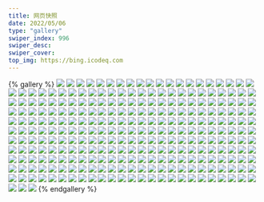 ```yaml
---
title: 网页快照
date: 2022/05/06 
type: "gallery" 
swiper_index: 996
swiper_desc: 
swiper_cover: 
top_img: https://bing.icodeq.com 
---
```


{% gallery %}
![](https://alist.learnonly.xyz/d/!网页快照/read.learnonly.xyz/2022-10-12_16-19-13.png)
![](https://alist.learnonly.xyz/d/!网页快照/read.learnonly.xyz/2022-10-12_19-14-57.png)
![](https://alist.learnonly.xyz/d/!网页快照/read.learnonly.xyz/2022-10-11_05-14-14.png)
![](https://alist.learnonly.xyz/d/!网页快照/read.learnonly.xyz/2022-10-12_03-28-35.png)
![](https://alist.learnonly.xyz/d/!网页快照/read.learnonly.xyz/2022-10-10_16-07-55.png)
![](https://alist.learnonly.xyz/d/!网页快照/read.learnonly.xyz/2022-10-12_22-02-09.png)
![](https://alist.learnonly.xyz/d/!网页快照/read.learnonly.xyz/2022-10-11_10-03-40.png)
![](https://alist.learnonly.xyz/d/!网页快照/read.learnonly.xyz/2022-10-11_03-25-21.png)
![](https://alist.learnonly.xyz/d/!网页快照/read.learnonly.xyz/2022-10-10_13-48-24.png)
![](https://alist.learnonly.xyz/d/!网页快照/read.learnonly.xyz/2022-10-12_04-59-16.png)
![](https://alist.learnonly.xyz/d/!网页快照/read.learnonly.xyz/2022-10-11_19-09-27.png)
![](https://alist.learnonly.xyz/d/!网页快照/read.learnonly.xyz/2022-10-12_13-45-39.png)
![](https://alist.learnonly.xyz/d/!网页快照/read.learnonly.xyz/2022-10-10_05-15-12.png)
![](https://alist.learnonly.xyz/d/!网页快照/read.learnonly.xyz/2022-10-12_10-04-15.png)
![](https://alist.learnonly.xyz/d/!网页快照/read.learnonly.xyz/2022-10-10_10-03-57.png)
![](https://alist.learnonly.xyz/d/!网页快照/read.learnonly.xyz/2022-10-10_07-28-58.png)
![](https://alist.learnonly.xyz/d/!网页快照/read.learnonly.xyz/2022-10-12_07-19-06.png)
![](https://alist.learnonly.xyz/d/!网页快照/read.learnonly.xyz/2022-10-11_16-06-45.png)
![](https://alist.learnonly.xyz/d/!网页快照/read.learnonly.xyz/2022-10-11_22-03-07.png)
![](https://alist.learnonly.xyz/d/!网页快照/read.learnonly.xyz/2022-10-11_07-30-20.png)
![](https://alist.learnonly.xyz/d/!网页快照/read.learnonly.xyz/2022-10-11_13-45-49.png)
![](https://alist.learnonly.xyz/d/!网页快照/vercel.pighog.repl.co/2022-10-12_19-14-14.png)
![](https://alist.learnonly.xyz/d/!网页快照/vercel.pighog.repl.co/2022-10-12_07-18-22.png)
![](https://alist.learnonly.xyz/d/!网页快照/vercel.pighog.repl.co/2022-10-12_10-03-31.png)
![](https://alist.learnonly.xyz/d/!网页快照/vercel.pighog.repl.co/2022-10-10_07-28-13.png)
![](https://alist.learnonly.xyz/d/!网页快照/vercel.pighog.repl.co/2022-10-12_13-44-23.png)
![](https://alist.learnonly.xyz/d/!网页快照/vercel.pighog.repl.co/2022-10-11_22-02-22.png)
![](https://alist.learnonly.xyz/d/!网页快照/vercel.pighog.repl.co/2022-10-12_03-27-51.png)
![](https://alist.learnonly.xyz/d/!网页快照/vercel.pighog.repl.co/2022-10-10_10-03-18.png)
![](https://alist.learnonly.xyz/d/!网页快照/vercel.pighog.repl.co/2022-10-11_10-02-55.png)
![](https://alist.learnonly.xyz/d/!网页快照/vercel.pighog.repl.co/2022-10-11_13-45-00.png)
![](https://alist.learnonly.xyz/d/!网页快照/vercel.pighog.repl.co/2022-10-11_05-13-28.png)
![](https://alist.learnonly.xyz/d/!网页快照/vercel.pighog.repl.co/2022-10-10_13-47-38.png)
![](https://alist.learnonly.xyz/d/!网页快照/vercel.pighog.repl.co/2022-10-11_03-24-34.png)
![](https://alist.learnonly.xyz/d/!网页快照/vercel.pighog.repl.co/2022-10-11_16-05-57.png)
![](https://alist.learnonly.xyz/d/!网页快照/vercel.pighog.repl.co/2022-10-12_04-58-34.png)
![](https://alist.learnonly.xyz/d/!网页快照/vercel.pighog.repl.co/2022-10-10_16-07-03.png)
![](https://alist.learnonly.xyz/d/!网页快照/vercel.pighog.repl.co/2022-10-12_22-00-33.png)
![](https://alist.learnonly.xyz/d/!网页快照/vercel.pighog.repl.co/2022-10-10_05-14-30.png)
![](https://alist.learnonly.xyz/d/!网页快照/vercel.pighog.repl.co/2022-10-12_16-17-19.png)
![](https://alist.learnonly.xyz/d/!网页快照/vercel.pighog.repl.co/2022-10-11_19-08-48.png)
![](https://alist.learnonly.xyz/d/!网页快照/vercel.pighog.repl.co/2022-10-11_07-29-36.png)
![](https://alist.learnonly.xyz/d/!网页快照/one.pighog.repl.co/2022-10-12_19-14-06.png)
![](https://alist.learnonly.xyz/d/!网页快照/one.pighog.repl.co/2022-10-12_22-00-25.png)
![](https://alist.learnonly.xyz/d/!网页快照/one.pighog.repl.co/2022-10-10_13-47-30.png)
![](https://alist.learnonly.xyz/d/!网页快照/one.pighog.repl.co/2022-10-12_10-03-24.png)
![](https://alist.learnonly.xyz/d/!网页快照/one.pighog.repl.co/2022-10-11_13-44-53.png)
![](https://alist.learnonly.xyz/d/!网页快照/one.pighog.repl.co/2022-10-12_07-18-14.png)
![](https://alist.learnonly.xyz/d/!网页快照/one.pighog.repl.co/2022-10-11_07-29-28.png)
![](https://alist.learnonly.xyz/d/!网页快照/one.pighog.repl.co/2022-10-10_05-14-23.png)
![](https://alist.learnonly.xyz/d/!网页快照/one.pighog.repl.co/2022-10-12_16-17-12.png)
![](https://alist.learnonly.xyz/d/!网页快照/one.pighog.repl.co/2022-10-11_03-24-27.png)
![](https://alist.learnonly.xyz/d/!网页快照/one.pighog.repl.co/2022-10-10_07-28-06.png)
![](https://alist.learnonly.xyz/d/!网页快照/one.pighog.repl.co/2022-10-11_22-02-15.png)
![](https://alist.learnonly.xyz/d/!网页快照/one.pighog.repl.co/2022-10-10_16-06-56.png)
![](https://alist.learnonly.xyz/d/!网页快照/one.pighog.repl.co/2022-10-11_10-02-48.png)
![](https://alist.learnonly.xyz/d/!网页快照/one.pighog.repl.co/2022-10-12_13-44-16.png)
![](https://alist.learnonly.xyz/d/!网页快照/one.pighog.repl.co/2022-10-11_05-13-21.png)
![](https://alist.learnonly.xyz/d/!网页快照/one.pighog.repl.co/2022-10-10_10-03-10.png)
![](https://alist.learnonly.xyz/d/!网页快照/one.pighog.repl.co/2022-10-11_19-08-41.png)
![](https://alist.learnonly.xyz/d/!网页快照/one.pighog.repl.co/2022-10-12_03-27-43.png)
![](https://alist.learnonly.xyz/d/!网页快照/one.pighog.repl.co/2022-10-12_04-58-26.png)
![](https://alist.learnonly.xyz/d/!网页快照/one.pighog.repl.co/2022-10-11_16-05-49.png)
![](https://alist.learnonly.xyz/d/!网页快照/todo.learnonly.xyz/2022-10-11_13-46-44.png)
![](https://alist.learnonly.xyz/d/!网页快照/todo.learnonly.xyz/2022-10-10_05-15-57.png)
![](https://alist.learnonly.xyz/d/!网页快照/todo.learnonly.xyz/2022-10-12_10-04-55.png)
![](https://alist.learnonly.xyz/d/!网页快照/todo.learnonly.xyz/2022-10-11_07-30-44.png)
![](https://alist.learnonly.xyz/d/!网页快照/todo.learnonly.xyz/2022-10-11_07-30-54.png)
![](https://alist.learnonly.xyz/d/!网页快照/todo.learnonly.xyz/2022-10-12_16-20-23.png)
![](https://alist.learnonly.xyz/d/!网页快照/todo.learnonly.xyz/2022-10-11_03-26-12.png)
![](https://alist.learnonly.xyz/d/!网页快照/todo.learnonly.xyz/2022-10-11_19-09-55.png)
![](https://alist.learnonly.xyz/d/!网页快照/todo.learnonly.xyz/2022-10-10_13-49-00.png)
![](https://alist.learnonly.xyz/d/!网页快照/todo.learnonly.xyz/2022-10-12_13-46-09.png)
![](https://alist.learnonly.xyz/d/!网页快照/todo.learnonly.xyz/2022-10-10_16-08-38.png)
![](https://alist.learnonly.xyz/d/!网页快照/todo.learnonly.xyz/2022-10-11_16-07-39.png)
![](https://alist.learnonly.xyz/d/!网页快照/todo.learnonly.xyz/2022-10-12_04-59-55.png)
![](https://alist.learnonly.xyz/d/!网页快照/todo.learnonly.xyz/2022-10-12_10-04-44.png)
![](https://alist.learnonly.xyz/d/!网页快照/todo.learnonly.xyz/2022-10-11_10-04-18.png)
![](https://alist.learnonly.xyz/d/!网页快照/todo.learnonly.xyz/2022-10-12_19-15-39.png)
![](https://alist.learnonly.xyz/d/!网页快照/todo.learnonly.xyz/2022-10-12_04-59-44.png)
![](https://alist.learnonly.xyz/d/!网页快照/todo.learnonly.xyz/2022-10-11_13-46-34.png)
![](https://alist.learnonly.xyz/d/!网页快照/todo.learnonly.xyz/2022-10-12_13-46-22.png)
![](https://alist.learnonly.xyz/d/!网页快照/todo.learnonly.xyz/2022-10-12_22-03-02.png)
![](https://alist.learnonly.xyz/d/!网页快照/todo.learnonly.xyz/2022-10-12_03-29-01.png)
![](https://alist.learnonly.xyz/d/!网页快照/todo.learnonly.xyz/2022-10-10_13-48-50.png)
![](https://alist.learnonly.xyz/d/!网页快照/todo.learnonly.xyz/2022-10-11_05-15-00.png)
![](https://alist.learnonly.xyz/d/!网页快照/todo.learnonly.xyz/2022-10-10_07-29-38.png)
![](https://alist.learnonly.xyz/d/!网页快照/todo.learnonly.xyz/2022-10-11_19-10-06.png)
![](https://alist.learnonly.xyz/d/!网页快照/todo.learnonly.xyz/2022-10-11_10-04-06.png)
![](https://alist.learnonly.xyz/d/!网页快照/todo.learnonly.xyz/2022-10-10_10-04-24.png)
![](https://alist.learnonly.xyz/d/!网页快照/todo.learnonly.xyz/2022-10-10_16-08-49.png)
![](https://alist.learnonly.xyz/d/!网页快照/todo.learnonly.xyz/2022-10-12_07-19-49.png)
![](https://alist.learnonly.xyz/d/!网页快照/todo.learnonly.xyz/2022-10-11_03-26-01.png)
![](https://alist.learnonly.xyz/d/!网页快照/todo.learnonly.xyz/2022-10-12_03-29-12.png)
![](https://alist.learnonly.xyz/d/!网页快照/todo.learnonly.xyz/2022-10-11_05-14-49.png)
![](https://alist.learnonly.xyz/d/!网页快照/todo.learnonly.xyz/2022-10-10_05-16-07.png)
![](https://alist.learnonly.xyz/d/!网页快照/todo.learnonly.xyz/2022-10-10_07-29-27.png)
![](https://alist.learnonly.xyz/d/!网页快照/todo.learnonly.xyz/2022-10-12_16-20-13.png)
![](https://alist.learnonly.xyz/d/!网页快照/todo.learnonly.xyz/2022-10-12_07-19-38.png)
![](https://alist.learnonly.xyz/d/!网页快照/todo.learnonly.xyz/2022-10-10_10-04-35.png)
![](https://alist.learnonly.xyz/d/!网页快照/todo.learnonly.xyz/2022-10-11_22-03-52.png)
![](https://alist.learnonly.xyz/d/!网页快照/todo.learnonly.xyz/2022-10-11_22-03-41.png)
![](https://alist.learnonly.xyz/d/!网页快照/todo.learnonly.xyz/2022-10-12_22-03-14.png)
![](https://alist.learnonly.xyz/d/!网页快照/todo.learnonly.xyz/2022-10-12_19-15-51.png)
![](https://alist.learnonly.xyz/d/!网页快照/todo.learnonly.xyz/2022-10-11_16-07-59.png)
![](https://alist.learnonly.xyz/d/!网页快照/time.run-us-west2.goorm.io/2022-10-12_07-18-56.png)
![](https://alist.learnonly.xyz/d/!网页快照/time.run-us-west2.goorm.io/2022-10-11_07-30-09.png)
![](https://alist.learnonly.xyz/d/!网页快照/time.run-us-west2.goorm.io/2022-10-11_03-25-06.png)
![](https://alist.learnonly.xyz/d/!网页快照/time.run-us-west2.goorm.io/2022-10-10_05-15-01.png)
![](https://alist.learnonly.xyz/d/!网页快照/time.run-us-west2.goorm.io/2022-10-12_04-59-05.png)
![](https://alist.learnonly.xyz/d/!网页快照/time.run-us-west2.goorm.io/2022-10-10_16-07-32.png)
![](https://alist.learnonly.xyz/d/!网页快照/time.run-us-west2.goorm.io/2022-10-11_10-03-29.png)
![](https://alist.learnonly.xyz/d/!网页快照/time.run-us-west2.goorm.io/2022-10-10_13-48-10.png)
![](https://alist.learnonly.xyz/d/!网页快照/time.run-us-west2.goorm.io/2022-10-11_16-06-30.png)
![](https://alist.learnonly.xyz/d/!网页快照/time.run-us-west2.goorm.io/2022-10-12_03-28-24.png)
![](https://alist.learnonly.xyz/d/!网页快照/time.run-us-west2.goorm.io/2022-10-11_05-14-03.png)
![](https://alist.learnonly.xyz/d/!网页快照/time.run-us-west2.goorm.io/2022-10-12_13-45-24.png)
![](https://alist.learnonly.xyz/d/!网页快照/time.run-us-west2.goorm.io/2022-10-11_19-09-17.png)
![](https://alist.learnonly.xyz/d/!网页快照/time.run-us-west2.goorm.io/2022-10-12_22-01-02.png)
![](https://alist.learnonly.xyz/d/!网页快照/time.run-us-west2.goorm.io/2022-10-11_22-02-52.png)
![](https://alist.learnonly.xyz/d/!网页快照/time.run-us-west2.goorm.io/2022-10-11_13-45-33.png)
![](https://alist.learnonly.xyz/d/!网页快照/time.run-us-west2.goorm.io/2022-10-12_16-17-56.png)
![](https://alist.learnonly.xyz/d/!网页快照/time.run-us-west2.goorm.io/2022-10-12_10-04-04.png)
![](https://alist.learnonly.xyz/d/!网页快照/time.run-us-west2.goorm.io/2022-10-10_10-03-44.png)
![](https://alist.learnonly.xyz/d/!网页快照/time.run-us-west2.goorm.io/2022-10-10_07-28-44.png)
![](https://alist.learnonly.xyz/d/!网页快照/time.run-us-west2.goorm.io/2022-10-12_19-14-45.png)
![](https://alist.learnonly.xyz/d/!网页快照/img.pighog.repl.co/2022-10-11_05-11-52.png)
![](https://alist.learnonly.xyz/d/!网页快照/img.pighog.repl.co/2022-10-12_19-12-11.png)
![](https://alist.learnonly.xyz/d/!网页快照/img.pighog.repl.co/2022-10-11_16-03-43.png)
![](https://alist.learnonly.xyz/d/!网页快照/img.pighog.repl.co/2022-10-11_13-43-27.png)
![](https://alist.learnonly.xyz/d/!网页快照/img.pighog.repl.co/2022-10-12_21-59-08.png)
![](https://alist.learnonly.xyz/d/!网页快照/img.pighog.repl.co/2022-10-12_13-43-05.png)
![](https://alist.learnonly.xyz/d/!网页快照/img.pighog.repl.co/2022-10-10_10-00-56.png)
![](https://alist.learnonly.xyz/d/!网页快照/img.pighog.repl.co/2022-10-11_03-23-01.png)
![](https://alist.learnonly.xyz/d/!网页快照/img.pighog.repl.co/2022-10-11_10-01-04.png)
![](https://alist.learnonly.xyz/d/!网页快照/img.pighog.repl.co/2022-10-12_10-02-07.png)
![](https://alist.learnonly.xyz/d/!网页快照/img.pighog.repl.co/2022-10-10_16-03-42.png)
![](https://alist.learnonly.xyz/d/!网页快照/img.pighog.repl.co/2022-10-10_13-45-47.png)
![](https://alist.learnonly.xyz/d/!网页快照/img.pighog.repl.co/2022-10-12_03-26-20.png)
![](https://alist.learnonly.xyz/d/!网页快照/img.pighog.repl.co/2022-10-10_07-26-44.png)
![](https://alist.learnonly.xyz/d/!网页快照/img.pighog.repl.co/2022-10-12_16-15-43.png)
![](https://alist.learnonly.xyz/d/!网页快照/img.pighog.repl.co/2022-10-11_19-07-25.png)
![](https://alist.learnonly.xyz/d/!网页快照/img.pighog.repl.co/2022-10-11_21-59-20.png)
![](https://alist.learnonly.xyz/d/!网页快照/img.pighog.repl.co/2022-10-10_05-13-02.png)
![](https://alist.learnonly.xyz/d/!网页快照/img.pighog.repl.co/2022-10-11_07-28-00.png)
![](https://alist.learnonly.xyz/d/!网页快照/img.pighog.repl.co/2022-10-12_07-16-40.png)
![](https://alist.learnonly.xyz/d/!网页快照/img.pighog.repl.co/2022-10-12_04-57-18.png)
![](https://alist.learnonly.xyz/d/!网页快照/alist.learnonly.xyz/2022-10-11_16-02-53.png)
![](https://alist.learnonly.xyz/d/!网页快照/alist.learnonly.xyz/2022-10-12_21-58-11.png)
![](https://alist.learnonly.xyz/d/!网页快照/alist.learnonly.xyz/2022-10-12_03-25-10.png)
![](https://alist.learnonly.xyz/d/!网页快照/alist.learnonly.xyz/2022-10-11_07-27-17.png)
![](https://alist.learnonly.xyz/d/!网页快照/alist.learnonly.xyz/2022-10-12_07-16-00.png)
![](https://alist.learnonly.xyz/d/!网页快照/alist.learnonly.xyz/2022-10-10_10-00-14.png)
![](https://alist.learnonly.xyz/d/!网页快照/alist.learnonly.xyz/2022-10-12_10-01-28.png)
![](https://alist.learnonly.xyz/d/!网页快照/alist.learnonly.xyz/2022-10-12_13-42-28.png)
![](https://alist.learnonly.xyz/d/!网页快照/alist.learnonly.xyz/2022-10-11_10-00-22.png)
![](https://alist.learnonly.xyz/d/!网页快照/alist.learnonly.xyz/2022-10-11_03-22-13.png)
![](https://alist.learnonly.xyz/d/!网页快照/alist.learnonly.xyz/2022-10-12_04-56-40.png)
![](https://alist.learnonly.xyz/d/!网页快照/alist.learnonly.xyz/2022-10-11_05-11-12.png)
![](https://alist.learnonly.xyz/d/!网页快照/alist.learnonly.xyz/2022-10-11_13-42-48.png)
![](https://alist.learnonly.xyz/d/!网页快照/alist.learnonly.xyz/2022-10-11_21-58-42.png)
![](https://alist.learnonly.xyz/d/!网页快照/alist.learnonly.xyz/2022-10-10_05-12-24.png)
![](https://alist.learnonly.xyz/d/!网页快照/alist.learnonly.xyz/2022-10-10_07-25-55.png)
![](https://alist.learnonly.xyz/d/!网页快照/alist.learnonly.xyz/2022-10-12_16-14-31.png)
![](https://alist.learnonly.xyz/d/!网页快照/alist.learnonly.xyz/2022-10-10_13-45-05.png)
![](https://alist.learnonly.xyz/d/!网页快照/alist.learnonly.xyz/2022-10-11_19-06-37.png)
![](https://alist.learnonly.xyz/d/!网页快照/alist.learnonly.xyz/2022-10-12_19-11-33.png)
![](https://alist.learnonly.xyz/d/!网页快照/alist.learnonly.xyz/2022-10-10_16-03-04.png)
![](https://alist.learnonly.xyz/d/!网页快照/news.pigp.repl.co/2022-10-11_16-06-22.png)
![](https://alist.learnonly.xyz/d/!网页快照/news.pigp.repl.co/2022-10-12_13-45-16.png)
![](https://alist.learnonly.xyz/d/!网页快照/news.pigp.repl.co/2022-10-10_05-14-53.png)
![](https://alist.learnonly.xyz/d/!网页快照/news.pigp.repl.co/2022-10-12_16-17-47.png)
![](https://alist.learnonly.xyz/d/!网页快照/news.pigp.repl.co/2022-10-10_16-07-24.png)
![](https://alist.learnonly.xyz/d/!网页快照/news.pigp.repl.co/2022-10-12_03-28-16.png)
![](https://alist.learnonly.xyz/d/!网页快照/news.pigp.repl.co/2022-10-10_10-03-37.png)
![](https://alist.learnonly.xyz/d/!网页快照/news.pigp.repl.co/2022-10-11_13-45-26.png)
![](https://alist.learnonly.xyz/d/!网页快照/news.pigp.repl.co/2022-10-11_22-02-44.png)
![](https://alist.learnonly.xyz/d/!网页快照/news.pigp.repl.co/2022-10-11_10-03-21.png)
![](https://alist.learnonly.xyz/d/!网页快照/news.pigp.repl.co/2022-10-10_07-28-37.png)
![](https://alist.learnonly.xyz/d/!网页快照/news.pigp.repl.co/2022-10-11_03-24-58.png)
![](https://alist.learnonly.xyz/d/!网页快照/news.pigp.repl.co/2022-10-12_07-18-48.png)
![](https://alist.learnonly.xyz/d/!网页快照/news.pigp.repl.co/2022-10-11_07-30-01.png)
![](https://alist.learnonly.xyz/d/!网页快照/news.pigp.repl.co/2022-10-12_04-58-57.png)
![](https://alist.learnonly.xyz/d/!网页快照/news.pigp.repl.co/2022-10-10_13-48-02.png)
![](https://alist.learnonly.xyz/d/!网页快照/news.pigp.repl.co/2022-10-12_22-00-55.png)
![](https://alist.learnonly.xyz/d/!网页快照/news.pigp.repl.co/2022-10-11_05-13-54.png)
![](https://alist.learnonly.xyz/d/!网页快照/news.pigp.repl.co/2022-10-11_19-09-09.png)
![](https://alist.learnonly.xyz/d/!网页快照/news.pigp.repl.co/2022-10-12_19-14-37.png)
![](https://alist.learnonly.xyz/d/!网页快照/news.pigp.repl.co/2022-10-12_10-03-57.png)
![](https://alist.learnonly.xyz/d/!网页快照/blog.learnonly.xyz/2022-10-12_07-16-19.png)
![](https://alist.learnonly.xyz/d/!网页快照/blog.learnonly.xyz/2022-10-12_10-01-50.png)
![](https://alist.learnonly.xyz/d/!网页快照/blog.learnonly.xyz/2022-10-11_05-11-33.png)
![](https://alist.learnonly.xyz/d/!网页快照/blog.learnonly.xyz/2022-10-12_19-11-54.png)
![](https://alist.learnonly.xyz/d/!网页快照/blog.learnonly.xyz/2022-10-11_19-06-57.png)
![](https://alist.learnonly.xyz/d/!网页快照/blog.learnonly.xyz/2022-10-12_21-58-33.png)
![](https://alist.learnonly.xyz/d/!网页快照/blog.learnonly.xyz/2022-10-12_03-25-33.png)
![](https://alist.learnonly.xyz/d/!网页快照/blog.learnonly.xyz/2022-10-11_13-43-09.png)
![](https://alist.learnonly.xyz/d/!网页快照/blog.learnonly.xyz/2022-10-11_03-22-32.png)
![](https://alist.learnonly.xyz/d/!网页快照/blog.learnonly.xyz/2022-10-10_05-12-45.png)
![](https://alist.learnonly.xyz/d/!网页快照/blog.learnonly.xyz/2022-10-11_07-27-37.png)
![](https://alist.learnonly.xyz/d/!网页快照/blog.learnonly.xyz/2022-10-10_07-26-16.png)
![](https://alist.learnonly.xyz/d/!网页快照/blog.learnonly.xyz/2022-10-11_21-59-04.png)
![](https://alist.learnonly.xyz/d/!网页快照/blog.learnonly.xyz/2022-10-12_13-42-48.png)
![](https://alist.learnonly.xyz/d/!网页快照/blog.learnonly.xyz/2022-10-10_10-00-34.png)
![](https://alist.learnonly.xyz/d/!网页快照/blog.learnonly.xyz/2022-10-11_10-00-41.png)
![](https://alist.learnonly.xyz/d/!网页快照/blog.learnonly.xyz/2022-10-10_13-45-25.png)
![](https://alist.learnonly.xyz/d/!网页快照/blog.learnonly.xyz/2022-10-12_04-57-00.png)
![](https://alist.learnonly.xyz/d/!网页快照/blog.learnonly.xyz/2022-10-10_16-03-25.png)
![](https://alist.learnonly.xyz/d/!网页快照/blog.learnonly.xyz/2022-10-12_16-14-54.png)
![](https://alist.learnonly.xyz/d/!网页快照/blog.learnonly.xyz/2022-10-11_16-03-13.png)
![](https://alist.learnonly.xyz/d/!网页快照/space.bilibili.com/2022-10-10_10-00-25.png)
![](https://alist.learnonly.xyz/d/!网页快照/space.bilibili.com/2022-10-12_04-56-51.png)
![](https://alist.learnonly.xyz/d/!网页快照/space.bilibili.com/2022-10-10_07-26-07.png)
![](https://alist.learnonly.xyz/d/!网页快照/space.bilibili.com/2022-10-12_21-58-23.png)
![](https://alist.learnonly.xyz/d/!网页快照/space.bilibili.com/2022-10-12_03-25-21.png)
![](https://alist.learnonly.xyz/d/!网页快照/space.bilibili.com/2022-10-11_05-11-24.png)
![](https://alist.learnonly.xyz/d/!网页快照/space.bilibili.com/2022-10-11_03-22-24.png)
![](https://alist.learnonly.xyz/d/!网页快照/space.bilibili.com/2022-10-11_21-58-53.png)
![](https://alist.learnonly.xyz/d/!网页快照/space.bilibili.com/2022-10-10_05-12-35.png)
![](https://alist.learnonly.xyz/d/!网页快照/space.bilibili.com/2022-10-10_16-03-14.png)
![](https://alist.learnonly.xyz/d/!网页快照/space.bilibili.com/2022-10-12_13-42-38.png)
![](https://alist.learnonly.xyz/d/!网页快照/space.bilibili.com/2022-10-12_19-11-45.png)
![](https://alist.learnonly.xyz/d/!网页快照/space.bilibili.com/2022-10-10_13-45-16.png)
![](https://alist.learnonly.xyz/d/!网页快照/space.bilibili.com/2022-10-11_19-06-47.png)
![](https://alist.learnonly.xyz/d/!网页快照/space.bilibili.com/2022-10-11_13-42-59.png)
![](https://alist.learnonly.xyz/d/!网页快照/space.bilibili.com/2022-10-11_07-27-28.png)
![](https://alist.learnonly.xyz/d/!网页快照/space.bilibili.com/2022-10-11_16-03-04.png)
![](https://alist.learnonly.xyz/d/!网页快照/space.bilibili.com/2022-10-12_07-16-10.png)
![](https://alist.learnonly.xyz/d/!网页快照/space.bilibili.com/2022-10-12_10-01-40.png)
![](https://alist.learnonly.xyz/d/!网页快照/space.bilibili.com/2022-10-11_10-00-33.png)
![](https://alist.learnonly.xyz/d/!网页快照/space.bilibili.com/2022-10-12_16-14-45.png)
![](https://alist.learnonly.xyz/d/!网页快照/pighog.vercel.app/2022-10-11_03-22-51.png)
![](https://alist.learnonly.xyz/d/!网页快照/pighog.vercel.app/2022-10-11_21-59-11.png)
![](https://alist.learnonly.xyz/d/!网页快照/pighog.vercel.app/2022-10-12_21-58-41.png)
![](https://alist.learnonly.xyz/d/!网页快照/pighog.vercel.app/2022-10-11_19-07-16.png)
![](https://alist.learnonly.xyz/d/!网页快照/pighog.vercel.app/2022-10-12_10-01-58.png)
![](https://alist.learnonly.xyz/d/!网页快照/pighog.vercel.app/2022-10-12_03-25-40.png)
![](https://alist.learnonly.xyz/d/!网页快照/pighog.vercel.app/2022-10-12_04-57-08.png)
![](https://alist.learnonly.xyz/d/!网页快照/pighog.vercel.app/2022-10-10_16-03-32.png)
![](https://alist.learnonly.xyz/d/!网页快照/pighog.vercel.app/2022-10-11_07-27-45.png)
![](https://alist.learnonly.xyz/d/!网页快照/pighog.vercel.app/2022-10-10_07-26-34.png)
![](https://alist.learnonly.xyz/d/!网页快照/pighog.vercel.app/2022-10-12_16-15-12.png)
![](https://alist.learnonly.xyz/d/!网页快照/pighog.vercel.app/2022-10-10_13-45-33.png)
![](https://alist.learnonly.xyz/d/!网页快照/pighog.vercel.app/2022-10-12_07-16-26.png)
![](https://alist.learnonly.xyz/d/!网页快照/pighog.vercel.app/2022-10-11_13-43-17.png)
![](https://alist.learnonly.xyz/d/!网页快照/pighog.vercel.app/2022-10-10_05-12-53.png)
![](https://alist.learnonly.xyz/d/!网页快照/pighog.vercel.app/2022-10-10_10-00-42.png)
![](https://alist.learnonly.xyz/d/!网页快照/pighog.vercel.app/2022-10-11_10-00-50.png)
![](https://alist.learnonly.xyz/d/!网页快照/pighog.vercel.app/2022-10-12_13-42-56.png)
![](https://alist.learnonly.xyz/d/!网页快照/pighog.vercel.app/2022-10-11_16-03-31.png)
![](https://alist.learnonly.xyz/d/!网页快照/pighog.vercel.app/2022-10-11_05-11-42.png)
![](https://alist.learnonly.xyz/d/!网页快照/pighog.vercel.app/2022-10-12_19-12-02.png)
![](https://alist.learnonly.xyz/d/!网页快照/docs.learnonly.xyz/2022-10-12_03-28-48.png)
![](https://alist.learnonly.xyz/d/!网页快照/docs.learnonly.xyz/2022-10-11_16-07-03.png)
![](https://alist.learnonly.xyz/d/!网页快照/docs.learnonly.xyz/2022-10-12_22-02-36.png)
![](https://alist.learnonly.xyz/d/!网页快照/docs.learnonly.xyz/2022-10-11_03-25-48.png)
![](https://alist.learnonly.xyz/d/!网页快照/docs.learnonly.xyz/2022-10-12_19-15-20.png)
![](https://alist.learnonly.xyz/d/!网页快照/docs.learnonly.xyz/2022-10-12_07-19-25.png)
![](https://alist.learnonly.xyz/d/!网页快照/docs.learnonly.xyz/2022-10-11_19-09-41.png)
![](https://alist.learnonly.xyz/d/!网页快照/docs.learnonly.xyz/2022-10-11_22-03-28.png)
![](https://alist.learnonly.xyz/d/!网页快照/docs.learnonly.xyz/2022-10-10_16-08-08.png)
![](https://alist.learnonly.xyz/d/!网页快照/docs.learnonly.xyz/2022-10-11_13-46-16.png)
![](https://alist.learnonly.xyz/d/!网页快照/docs.learnonly.xyz/2022-10-10_13-48-37.png)
![](https://alist.learnonly.xyz/d/!网页快照/docs.learnonly.xyz/2022-10-12_13-45-50.png)
![](https://alist.learnonly.xyz/d/!网页快照/docs.learnonly.xyz/2022-10-12_04-59-33.png)
![](https://alist.learnonly.xyz/d/!网页快照/docs.learnonly.xyz/2022-10-11_10-03-52.png)
![](https://alist.learnonly.xyz/d/!网页快照/docs.learnonly.xyz/2022-10-12_10-04-28.png)
![](https://alist.learnonly.xyz/d/!网页快照/docs.learnonly.xyz/2022-10-12_16-19-52.png)
![](https://alist.learnonly.xyz/d/!网页快照/docs.learnonly.xyz/2022-10-10_10-04-09.png)
![](https://alist.learnonly.xyz/d/!网页快照/docs.learnonly.xyz/2022-10-11_07-30-31.png)
![](https://alist.learnonly.xyz/d/!网页快照/docs.learnonly.xyz/2022-10-11_05-14-37.png)
![](https://alist.learnonly.xyz/d/!网页快照/docs.learnonly.xyz/2022-10-10_05-15-34.png)
![](https://alist.learnonly.xyz/d/!网页快照/docs.learnonly.xyz/2022-10-10_07-29-14.png)
{% endgallery %}
